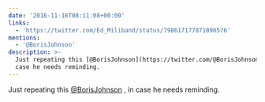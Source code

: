 ```yaml
---
date: '2016-11-16T08:11:08+00:00'
links:
  - 'https://twitter.com/Ed_Miliband/status/798617177871896576'
mentions:
  - '@BorisJohnson'
description: >-
  Just repeating this [@BorisJohnson](https://twitter.com/@BorisJohnson) , in
  case he needs reminding.
---
```

Just repeating this [@BorisJohnson](https://twitter.com/@BorisJohnson) , in case he needs reminding. 

